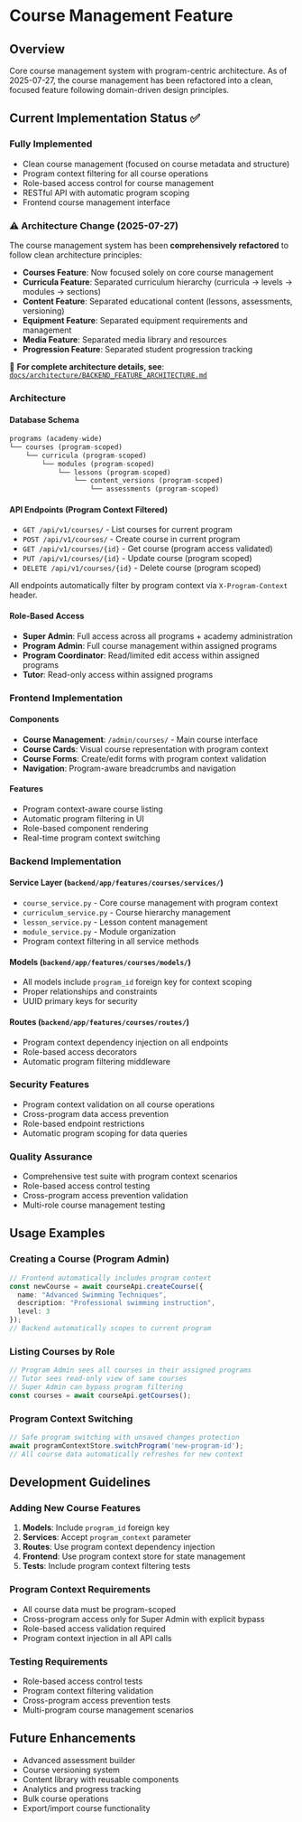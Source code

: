 # Course Management Feature

## Overview
Core course management system with program-centric architecture. As of 2025-07-27, the course management has been refactored into a clean, focused feature following domain-driven design principles.

## Current Implementation Status ✅

### **Fully Implemented**
- Clean course management (focused on course metadata and structure)
- Program context filtering for all course operations
- Role-based access control for course management
- RESTful API with automatic program scoping
- Frontend course management interface

### **⚠️ Architecture Change (2025-07-27)**
The course management system has been **comprehensively refactored** to follow clean architecture principles:

- **Courses Feature**: Now focused solely on core course management
- **Curricula Feature**: Separated curriculum hierarchy (curricula → levels → modules → sections)
- **Content Feature**: Separated educational content (lessons, assessments, versioning)
- **Equipment Feature**: Separated equipment requirements and management
- **Media Feature**: Separated media library and resources
- **Progression Feature**: Separated student progression tracking

📖 **For complete architecture details, see**: [`docs/architecture/BACKEND_FEATURE_ARCHITECTURE.md`](../../architecture/BACKEND_FEATURE_ARCHITECTURE.md)

### **Architecture**

#### **Database Schema**
```sql
programs (academy-wide)
└── courses (program-scoped)
    └── curricula (program-scoped)
        └── modules (program-scoped)
            └── lessons (program-scoped)
                └── content_versions (program-scoped)
                    └── assessments (program-scoped)
```

#### **API Endpoints** (Program Context Filtered)
- `GET /api/v1/courses/` - List courses for current program
- `POST /api/v1/courses/` - Create course in current program  
- `GET /api/v1/courses/{id}` - Get course (program access validated)
- `PUT /api/v1/courses/{id}` - Update course (program scoped)
- `DELETE /api/v1/courses/{id}` - Delete course (program scoped)

All endpoints automatically filter by program context via `X-Program-Context` header.

#### **Role-Based Access**
- **Super Admin**: Full access across all programs + academy administration
- **Program Admin**: Full course management within assigned programs
- **Program Coordinator**: Read/limited edit access within assigned programs  
- **Tutor**: Read-only access within assigned programs

### **Frontend Implementation**

#### **Components**
- **Course Management**: `/admin/courses/` - Main course interface
- **Course Cards**: Visual course representation with program context
- **Course Forms**: Create/edit forms with program context validation
- **Navigation**: Program-aware breadcrumbs and navigation

#### **Features**
- Program context-aware course listing
- Automatic program filtering in UI
- Role-based component rendering
- Real-time program context switching

### **Backend Implementation**

#### **Service Layer** (`backend/app/features/courses/services/`)
- `course_service.py` - Core course management with program context
- `curriculum_service.py` - Course hierarchy management
- `lesson_service.py` - Lesson content management
- `module_service.py` - Module organization
- Program context filtering in all service methods

#### **Models** (`backend/app/features/courses/models/`)
- All models include `program_id` foreign key for context scoping
- Proper relationships and constraints
- UUID primary keys for security

#### **Routes** (`backend/app/features/courses/routes/`)
- Program context dependency injection on all endpoints
- Role-based access decorators
- Automatic program filtering middleware

### **Security Features**
- Program context validation on all course operations
- Cross-program data access prevention
- Role-based endpoint restrictions
- Automatic program scoping for data queries

### **Quality Assurance**
- Comprehensive test suite with program context scenarios
- Role-based access control testing
- Cross-program access prevention validation
- Multi-role course management testing

## Usage Examples

### **Creating a Course (Program Admin)**
```typescript
// Frontend automatically includes program context
const newCourse = await courseApi.createCourse({
  name: "Advanced Swimming Techniques",
  description: "Professional swimming instruction",
  level: 3
});
// Backend automatically scopes to current program
```

### **Listing Courses by Role**
```typescript
// Program Admin sees all courses in their assigned programs
// Tutor sees read-only view of same courses
// Super Admin can bypass program filtering
const courses = await courseApi.getCourses();
```

### **Program Context Switching**
```typescript
// Safe program switching with unsaved changes protection
await programContextStore.switchProgram('new-program-id');
// All course data automatically refreshes for new context
```

## Development Guidelines

### **Adding New Course Features**
1. **Models**: Include `program_id` foreign key
2. **Services**: Accept `program_context` parameter
3. **Routes**: Use program context dependency injection
4. **Frontend**: Use program context store for state management
5. **Tests**: Include program context filtering tests

### **Program Context Requirements**
- All course data must be program-scoped
- Cross-program access only for Super Admin with explicit bypass
- Role-based access validation required
- Program context injection in all API calls

### **Testing Requirements**
- Role-based access control tests
- Program context filtering validation
- Cross-program access prevention tests
- Multi-program course management scenarios

## Future Enhancements
- Advanced assessment builder
- Course versioning system
- Content library with reusable components
- Analytics and progress tracking
- Bulk course operations
- Export/import course functionality